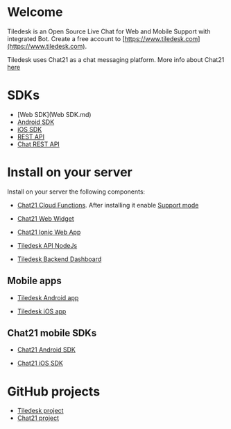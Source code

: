 # Welcome 

Tiledesk is an Open Source Live Chat for Web and Mobile Support with integrated Bot.
Create a free account to [https://www.tiledesk.com](https://www.tiledesk.com).

Tiledesk uses Chat21 as a chat messaging platform. More info about Chat21 [here](https://www.chat21.org)

# SDKs
* [Web SDK](Web SDK.md)
* [Android SDK](https://github.com/Tiledesk/tiledesk-android-sdk)
* [iOS SDK](https://github.com/Tiledesk/tiledesk-ios-sdk)
* [REST API](https://github.com/Tiledesk/tiledesk-api-nodejs/blob/master/docs/api.md)
* [Chat REST API](https://github.com/chat21/chat21-cloud-functions/blob/master/docs/api.md)

# Install on your server

Install on your server the following components:

* [Chat21 Cloud Functions](https://github.com/chat21/chat21-cloud-functions). After installing it enable [Support mode](https://github.com/chat21/chat21-cloud-functions/blob/master/docs/setup_options.md#support-mode)

* [Chat21 Web Widget](https://github.com/chat21/chat21-web-widget)

* [Chat21 Ionic Web App](https://github.com/chat21/chat21-ionic)

* [Tiledesk API NodeJs](https://github.com/Tiledesk/tiledesk-api-nodejs)

* [Tiledesk Backend Dashboard](https://github.com/Tiledesk/tiledesk-dashboard)



## Mobile apps

* [Tiledesk Android app](https://github.com/Tiledesk/tiledesk-android)

* [Tiledesk iOS app](https://github.com/Tiledesk/tiledesk-ios-app)

## Chat21 mobile SDKs

* [Chat21 Android SDK](https://github.com/chat21/chat21-android-sdk)

* [Chat21 iOS SDK](https://github.com/chat21/chat21-ios-sdk)


# GitHub projects

* [Tiledesk project](https://github.com/tiledesk)
* [Chat21 project](https://github.com/chat21)
